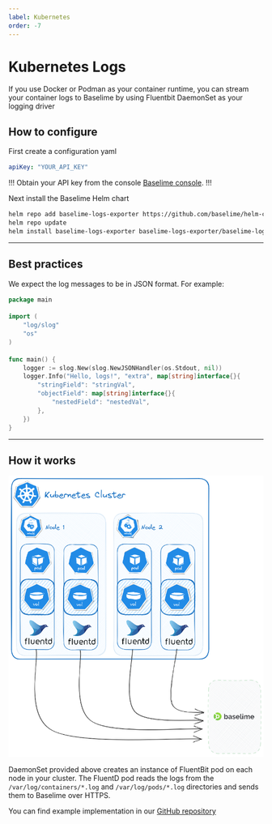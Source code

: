 ```yaml
---
label: Kubernetes
order: -7
---
```


# Kubernetes Logs
If you use Docker or Podman as your container runtime, you can stream your container logs
to Baselime by using Fluentbit DaemonSet as your logging driver

## How to configure
First create a configuration yaml
```yaml # :icon-code: custom-values.yaml
apiKey: "YOUR_API_KEY"
```
!!!
Obtain your API key from the console [Baselime console](https://console.baselime.io).
!!!

Next install the Baselime Helm chart
```bash
helm repo add baselime-logs-exporter https://github.com/baselime/helm-charts
helm repo update
helm install baselime-logs-exporter baselime-logs-exporter/baselime-logs-exporter-logs-exporter --values custom-values.yaml
```

---
## Best practices
We expect the log messages to be in JSON format. For example:
```go # :icon-code: main.go
package main

import (
	"log/slog"
	"os"
)

func main() {
	logger := slog.New(slog.NewJSONHandler(os.Stdout, nil))
	logger.Info("Hello, logs!", "extra", map[string]interface{}{
		"stringField": "stringVal",
		"objectField": map[string]interface{}{
			"nestedField": "nestedVal",
		},
	})
}
```

---
## How it works
![Sending Telemetry data to Baselime](../../assets/images/illustrations/sending-data/kubernetes-ingestion.png)

DaemonSet provided above creates an instance of FluentBit pod on each node in your cluster.
The FluentD pod reads the logs from the `/var/log/containers/*.log` and `/var/log/pods/*.log` directories
and sends them to Baselime over HTTPS.

You can find example implementation in our [GitHub repository](https://github.com/baselime/examples/tree/main/kubernetes-logs)